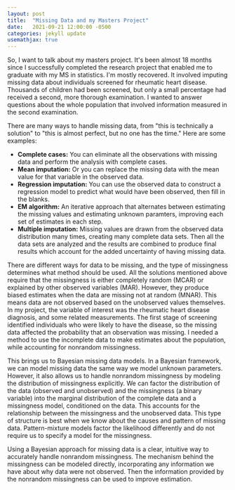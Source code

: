 ```yaml
---
layout: post
title:  "Missing Data and my Masters Project"
date:   2021-09-21 12:00:00 -0500
categories: jekyll update
usemathjax: true
---
```


So, I want to talk about my masters project. It's been almost 18 months since I successfully completed the research project that enabled me to graduate with my MS in statistics. I'm mostly recovered. It involved imputing missing data about individuals screened for rheumatic heart disease. Thousands of children had been screened, but only a small percentage had received a second, more thorough examination. I wanted to answer questions about the whole population that involved information measured in the second examination. 

There are many ways to handle missing data, from "this is technically a solution" to "this is almost perfect, but no one has the time." Here are some examples:

* __Complete cases:__ You can eliminate all the observations with missing data and perform the analysis with complete cases. 
* __Mean imputation:__ Or you can replace the missing data with the mean value for that variable in the observed data. 
* __Regression imputation:__ You can use the observed data to construct a regression model to predict what would have been observed, then fill in the blanks. 
* __EM algorithm:__ An iterative approach that alternates between estimating the missing values and estimating unknown paramters, improving each set of estimates in each step.
* __Multiple imputation:__ Missing values are drawn from the observed data distribution many times, creating many complete data sets. Then all the data sets are analyzed and the results are combined to produce final results which account for the added uncertainty of having missing data.

There are different ways for data to be missing, and the type of missingness determines what method should be used. All the solutions mentioned above require that the missingness is either completely random (MCAR) or explained by other observed variables (MAR). However, they produce biased estimates when the data are missing not at random (MNAR). This means data are not observed based on the unobserved values themselves. In my project, the variable of interest was the rheumatic heart disease diagnosis, and some related measurements. The first stage of screening identified individuals who were likely to have the disease, so the missing data affected the probability that an observation was missing. I needed a method to use the incomplete data to make estimates about the population, while accounting for nonrandom missingness.

This brings us to Bayesian missing data models. In a Bayesian framework, we can model missing data the same way we model unknown parameters. However, it also allows us to handle nonrandom missingness by modeling the distribution of missingness explicitly. We can factor the distribution of the data (observed and unobserved) and the missingness (a binary variable) into the marginal distribution of the complete data and a missingness model, conditioned on the data. This accounts for the relationship between the missingness and the unobserved data. This type of structure is best when we know about the causes and pattern of missing data. Pattern-mixture models factor the likelihood differently and do not require us to specify a model for the missingness.

Using a Bayesian approach for missing data is a clear, intuitive way to accurately handle nonrandom missingness. The mechanism behind the missingness can be modeled directly, incorporating any information we have about why data were not observed. Then the information provided by the nonrandom missingness can be used to improve estimation.
